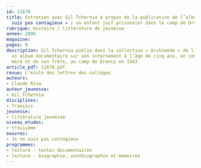 ```yaml
---
id: 11670
title: Entretien avec Gil Tchernia à propos de la publication de l’album « Je ne
  suis pas contagieux » : un enfant juif prisonnier dans le camp de Drancy
rubrique: Histoire / littérature de jeunesse
annee: 2006
magazine: 
pages: 8
description: Gil Tchernia publie dans la collection « Archimède » de l’école des loisirs
  un album documentaire sur son internement à l’âge de cinq ans, en compagnie de sa
  mère et de son frère, au camp de Drancy en 1943.
article_pdf: 11670.pdf
revue: L’école des lettres des collèges
auteurs:
- Claude Riva
auteur_jeunesse:
- Gil Tchernia
disciplines:
- français
jeunesse:
- littérature jeunesse
niveau_etudes:
- troisième
oeuvres:
- Je ne suis pas contagieux
programmes:
- lecture - textes documentaires
- lecture - biographie, autobiographie et mémoires
---
```

